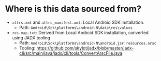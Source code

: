 # Where is this data sourced from?

- `attrs.xml` and `attrs_manifest.xml`: Local Android SDK installation.
   - Path: `Android\Sdk\platforms\android-N\data\res\values`
- `res-map.txt`: Derived from Local Android SDK installation, converted using JADX tooling
   - Path: `Android\Sdk\platforms\android-N\android.jar:resources.arsc`
   - Tooling: https://github.com/skylot/jadx/blob/master/jadx-cli/src/main/java/jadx/cli/tools/ConvertArscFile.java